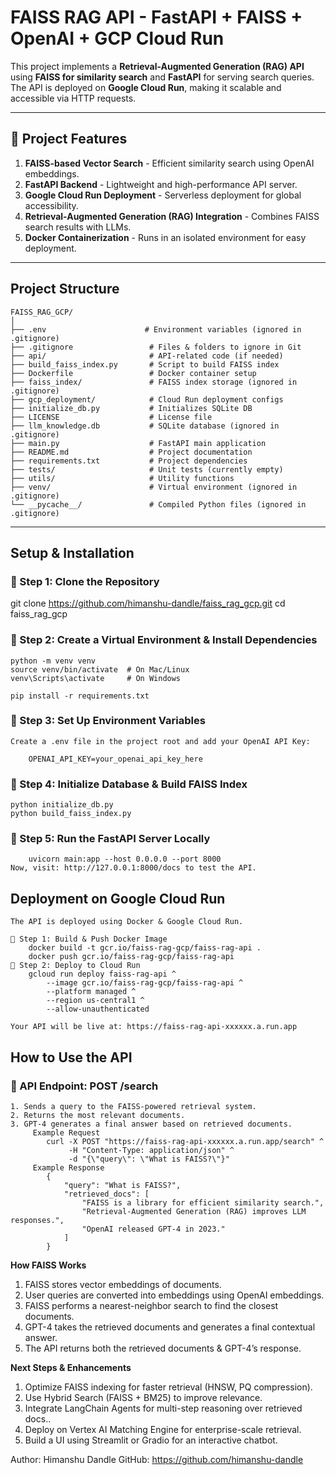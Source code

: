 #  FAISS RAG API - FastAPI + FAISS + OpenAI + GCP Cloud Run

This project implements a **Retrieval-Augmented Generation (RAG) API** using **FAISS for similarity search** and **FastAPI** for serving search queries. The API is deployed on **Google Cloud Run**, making it scalable and accessible via HTTP requests.

---

## 🔹 **Project Features**
1. **FAISS-based Vector Search** - Efficient similarity search using OpenAI embeddings.  
2. **FastAPI Backend** - Lightweight and high-performance API server.  
3. **Google Cloud Run Deployment** - Serverless deployment for global accessibility.  
4. **Retrieval-Augmented Generation (RAG) Integration** - Combines FAISS search results with LLMs.  
5. **Docker Containerization** - Runs in an isolated environment for easy deployment.  

---

##  **Project Structure**
```
FAISS_RAG_GCP/
│
├── .env                      # Environment variables (ignored in .gitignore)
├── .gitignore                 # Files & folders to ignore in Git
├── api/                       # API-related code (if needed)
├── build_faiss_index.py       # Script to build FAISS index
├── Dockerfile                 # Docker container setup
├── faiss_index/               # FAISS index storage (ignored in .gitignore)
├── gcp_deployment/            # Cloud Run deployment configs
├── initialize_db.py           # Initializes SQLite DB
├── LICENSE                    # License file
├── llm_knowledge.db           # SQLite database (ignored in .gitignore)
├── main.py                    # FastAPI main application
├── README.md                  # Project documentation
├── requirements.txt           # Project dependencies
├── tests/                     # Unit tests (currently empty)
├── utils/                     # Utility functions
├── venv/                      # Virtual environment (ignored in .gitignore)
└── __pycache__/               # Compiled Python files (ignored in .gitignore)
```
---

##  **Setup & Installation**

### **🔹 Step 1: Clone the Repository**

git clone https://github.com/himanshu-dandle/faiss_rag_gcp.git
cd faiss_rag_gcp


### **🔹 Step 2: Create a Virtual Environment & Install Dependencies**

	python -m venv venv
	source venv/bin/activate  # On Mac/Linux
	venv\Scripts\activate     # On Windows

	pip install -r requirements.txt	

### **🔹 Step 3: Set Up Environment Variables**
	Create a .env file in the project root and add your OpenAI API Key:
	
		OPENAI_API_KEY=your_openai_api_key_here



### **🔹 Step 4: Initialize Database & Build FAISS Index**

	python initialize_db.py
	python build_faiss_index.py

### **🔹 Step 5: Run the FastAPI Server Locally**

		uvicorn main:app --host 0.0.0.0 --port 8000
	Now, visit: http://127.0.0.1:8000/docs to test the API.
	


##  **Deployment on Google Cloud Run**
	The API is deployed using Docker & Google Cloud Run.

	🔹 Step 1: Build & Push Docker Image
		docker build -t gcr.io/faiss-rag-gcp/faiss-rag-api .
		docker push gcr.io/faiss-rag-gcp/faiss-rag-api
	🔹 Step 2: Deploy to Cloud Run
		gcloud run deploy faiss-rag-api ^
			--image gcr.io/faiss-rag-gcp/faiss-rag-api ^
			--platform managed ^
			--region us-central1 ^
			--allow-unauthenticated
			
	Your API will be live at: https://faiss-rag-api-xxxxxx.a.run.app



## **How to Use the API**
### **🔹 API Endpoint: POST /search**
	1. Sends a query to the FAISS-powered retrieval system.
	2. Returns the most relevant documents.
	3. GPT-4 generates a final answer based on retrieved documents.
		 Example Request
			curl -X POST "https://faiss-rag-api-xxxxxx.a.run.app/search" ^
				 -H "Content-Type: application/json" ^
				 -d "{\"query\": \"What is FAISS?\"}"
		 Example Response
			{
				"query": "What is FAISS?",
				"retrieved_docs": [
					"FAISS is a library for efficient similarity search.",
					"Retrieval-Augmented Generation (RAG) improves LLM responses.",
					"OpenAI released GPT-4 in 2023."
				]
			}
**How FAISS Works**
1. FAISS stores vector embeddings of documents.
2. User queries are converted into embeddings using OpenAI embeddings.
3. FAISS performs a nearest-neighbor search to find the closest documents.
4. GPT-4 takes the retrieved documents and generates a final contextual answer.
5. The API returns both the retrieved documents & GPT-4’s response.


**Next Steps & Enhancements**
1. Optimize FAISS indexing for faster retrieval (HNSW, PQ compression).
2. Use Hybrid Search (FAISS + BM25) to improve relevance.
3. Integrate LangChain Agents for multi-step reasoning over retrieved docs..
4. Deploy on Vertex AI Matching Engine for enterprise-scale retrieval.
5. Build a UI using Streamlit or Gradio for an interactive chatbot.



Author: Himanshu Dandle
GitHub: https://github.com/himanshu-dandle
